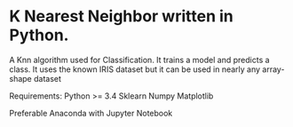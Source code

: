 # K Nearest Neighbor written in Python.
A Knn algorithm used for Classification. It trains a model and predicts a class.
It uses the known IRIS dataset but it can be used in nearly any array-shape dataset

Requirements:
Python >= 3.4
Sklearn
Numpy
Matplotlib

Preferable Anaconda with Jupyter Notebook

